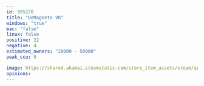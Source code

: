 ```yaml
---
id: 995270
title: "DeMagnete VR"
windows: "true"
mac: "false"
linux: false
positive: 22
negative: 4
estimated_owners: "20000 - 50000"
peak_ccu: 0

image: https://shared.akamai.steamstatic.com/store_item_assets/steam/apps/995270/header.jpg?t=1728320661
opinions:
---
```


